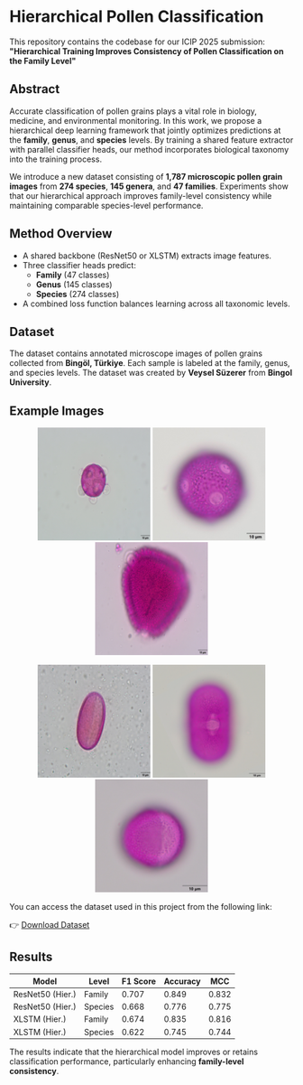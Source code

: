 # Hierarchical Pollen Classification

This repository contains the codebase for our ICIP 2025 submission:  
**"Hierarchical Training Improves Consistency of Pollen Classification on the Family Level"**

## Abstract

Accurate classification of pollen grains plays a vital role in biology, medicine, and environmental monitoring. In this work, we propose a hierarchical deep learning framework that jointly optimizes predictions at the **family**, **genus**, and **species** levels. By training a shared feature extractor with parallel classifier heads, our method incorporates biological taxonomy into the training process.

We introduce a new dataset consisting of **1,787 microscopic pollen grain images** from **274 species**, **145 genera**, and **47 families**. Experiments show that our hierarchical approach improves family-level consistency while maintaining comparable species-level performance.

## Method Overview

- A shared backbone (ResNet50 or XLSTM) extracts image features.
- Three classifier heads predict:
  - **Family** (47 classes)
  - **Genus** (145 classes)
  - **Species** (274 classes)
- A combined loss function balances learning across all taxonomic levels.

## Dataset

The dataset contains annotated microscope images of pollen grains collected from **Bingöl, Türkiye**. Each sample is labeled at the family, genus, and species levels. The dataset was created by **Veysel Süzerer** from **Bingol University**.

## Example Images

<p align="center">
  <img src="example_image_0.png" width="200"/>
  <img src="example_image_1.png" width="200"/>
  <img src="example_image_2.png" width="200"/>
</p>
<p align="center">
  <img src="example_image_3.png" width="200"/>
  <img src="example_image_4.png" width="200"/>
  <img src="example_image_5.png" width="200"/>
</p>

You can access the dataset used in this project from the following link:

👉 [Download Dataset](https://drive.google.com/file/d/1oxW8eqFD6Y8ERuv7Vt2-p87rJXn6uKJF/view?usp=drive_link)


## Results

| Model | Level     | F1 Score | Accuracy | MCC   |
|-------|-----------|----------|----------|-------|
| ResNet50 (Hier.) | Family    | 0.707    | 0.849  | 0.832 |
| ResNet50 (Hier.) | Species   | 0.668    | 0.776  | 0.775 |
| XLSTM (Hier.)    | Family    | 0.674    | 0.835  | 0.816 |
| XLSTM (Hier.)    | Species   | 0.622    | 0.745  | 0.744 |

The results indicate that the hierarchical model improves or retains classification performance, particularly enhancing **family-level consistency**.
